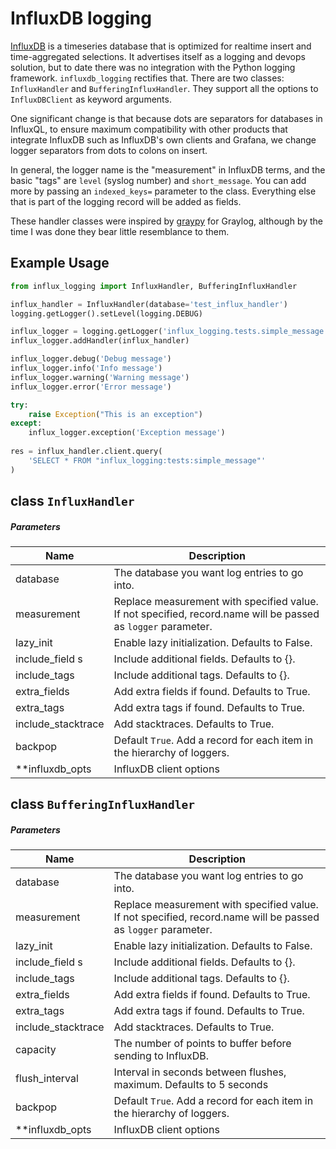 # InfluxDB logging

[InfluxDB](https://www.influxdata.com/) is a timeseries database that is optimized for realtime 
insert and time-aggregated selections. It advertises itself as a logging and devops solution, but
to date there was no integration with the Python logging framework. `influxdb_logging` rectifies 
that. There are two classes: `InfluxHandler` and `BufferingInfluxHandler`. They support all the 
options to `InfluxDBClient` as keyword arguments.

One significant change is that because dots are separators for databases in InfluxQL, to ensure 
maximum compatibility with other products that integrate InfluxDB such as InfluxDB's own clients and
Grafana, we change logger separators from dots to colons on insert.

In general, the logger name is the "measurement" in InfluxDB terms, and the basic "tags" are `level` 
(syslog number) and `short_message`. You can add more by passing an `indexed_keys=` parameter to 
the class. Everything else that is part of the logging record will be added as fields. 

These handler classes were inspired by [graypy](https://github.com/severb/graypy) for Graylog,
although by the time I was done they bear little resemblance to them.  

## Example Usage

```python
from influx_logging import InfluxHandler, BufferingInfluxHandler

influx_handler = InfluxHandler(database='test_influx_handler')    
logging.getLogger().setLevel(logging.DEBUG)

influx_logger = logging.getLogger('influx_logging.tests.simple_message')
influx_logger.addHandler(influx_handler)

influx_logger.debug('Debug message')
influx_logger.info('Info message')
influx_logger.warning('Warning message')
influx_logger.error('Error message')

try:
    raise Exception("This is an exception")
except:
    influx_logger.exception('Exception message')
    
res = influx_handler.client.query(
    'SELECT * FROM "influx_logging:tests:simple_message"'
)
```

## class `InfluxHandler`

##### Parameters

|Name | Description |
|-----|-------------|
| database | The database you want log entries to go into. |
| measurement | Replace measurement with specified value. If not specified, record.name will be passed as `logger` parameter. |
| lazy_init | Enable lazy initialization. Defaults to False. |
| include_field s| Include additional fields. Defaults to {}. |
| include_tags | Include additional tags. Defaults to {}. |
| extra_fields | Add extra fields if found. Defaults to True. |
| extra_tags | Add extra tags if found. Defaults to True. |
| include_stacktrace | Add stacktraces. Defaults to True. |
| backpop | Default `True`. Add a record for each item in the hierarchy of loggers. |
| **influxdb_opts | InfluxDB client options |
  
## class `BufferingInfluxHandler`

##### Parameters

|Name | Description |
|-----|-------------|
| database | The database you want log entries to go into. |
| measurement | Replace measurement with specified value. If not specified, record.name will be passed as `logger` parameter. |
| lazy_init | Enable lazy initialization. Defaults to False. |
| include_field s| Include additional fields. Defaults to {}. |
| include_tags | Include additional tags. Defaults to {}. |
| extra_fields | Add extra fields if found. Defaults to True. |
| extra_tags | Add extra tags if found. Defaults to True. |
| include_stacktrace | Add stacktraces. Defaults to True. |
| capacity | The number of points to buffer before sending to InfluxDB. |
| flush_interval | Interval in seconds between flushes, maximum. Defaults to 5 seconds |
| backpop | Default `True`. Add a record for each item in the hierarchy of loggers. |
| **influxdb_opts | InfluxDB client options |
